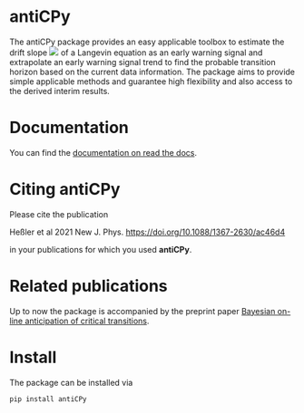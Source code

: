 antiCPy
=======

The antiCPy package provides an easy applicable toolbox to estimate the drift slope 
<img src="https://render.githubusercontent.com/render/math?math=\hat{\zeta}">
of a Langevin
equation as an early warning signal and extrapolate an early warning signal trend to find the probable transition
horizon based on the current data information. The package aims to provide simple applicable methods and guarantee high
flexibility and also access to the derived interim results.

Documentation
=============

You can find the [documentation on read the docs](https://anticpy.readthedocs.io/en/latest/).

Citing antiCPy
==============

Please cite the publication 

Heßler et al 2021 New J. Phys. https://doi.org/10.1088/1367-2630/ac46d4

in your publications for which you used **antiCPy**.


Related publications
====================
Up to now the package is accompanied by the preprint
paper [Bayesian on-line anticipation of critical transitions](https://arxiv.org/abs/2108.05179).

Install
=======

The package can be installed via

```
pip install antiCPy
```